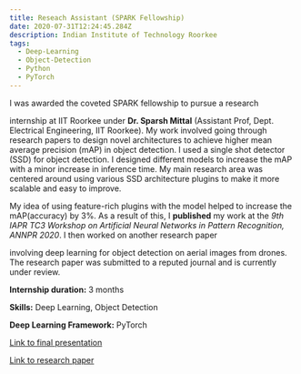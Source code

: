 ```yaml
---
title: Reseach Assistant (SPARK Fellowship)
date: 2020-07-31T12:24:45.284Z
description: Indian Institute of Technology Roorkee
tags:
  - Deep-Learning
  - Object-Detection
  - Python
  - PyTorch
---
```

I was awarded the coveted SPARK fellowship to pursue a research

internship at IIT Roorkee under **Dr. Sparsh Mittal** (Assistant Prof, Dept. Electrical Engineering, IIT Roorkee). My work involved going through research papers to design novel architectures to achieve higher mean average precision (mAP) in object detection. I used a single shot detector (SSD) for object detection. I designed different models to increase the mAP with a minor increase in inference time. My main research area was centered around using various SSD architecture plugins to make it more scalable and easy to improve.

My idea of using feature-rich plugins with the model helped to increase the mAP(accuracy) by 3%. As a result of this, I **published** my work at the *9th IAPR TC3 Workshop on Artificial Neural Networks in Pattern Recognition, ANNPR 2020*. I then worked on another research paper

involving deep learning for object detection on aerial images from drones. The research paper was submitted to a reputed journal and is currently under review.

**Internship duration:** 3 months

**Skills:** Deep Learning, Object Detection

**Deep Learning Framework:** PyTorch

[Link to final presentation](https://drive.google.com/file/d/1SL8HH0igMe9t4NtRBV8jXpD4Lnl1GeN0/view)

[Link to research paper](https://www.researchgate.net/publication/342919081_Improving_Accuracy_and_Efficiency_of_Object_Detection_Algorithms_using_Multiscale_Feature_Aggregation_Plugins)